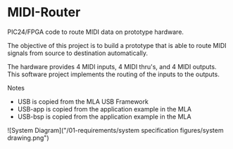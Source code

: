 # MIDI-Router
PIC24/FPGA code to route MIDI data on prototype hardware.

The objective of this project is to build a prototype that is able to route MIDI
signals from source to destination automatically.

The hardware provides 4 MIDI inputs, 4 MIDI thru's, and 4 MIDI outputs.
This software project implements the routing of the inputs to the outputs.

Notes
 - USB is copied from the MLA USB Framework
 - USB-app is copied from the application example in the MLA
 - USB-bsp is copied from the application example in the MLA

![System Diagram]("/01-requirements/system specification figures/system drawing.png")
